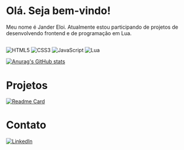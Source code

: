# Olá. Seja bem-vindo!

Meu nome é Jander Eloi. Atualmente estou participando de projetos de desenvolvendo frontend e de programação em Lua.
 
 ##

![HTML5](https://img.shields.io/badge/html5-%23E34F26.svg?style=for-the-badge&logo=html5&logoColor=white)
![CSS3](https://img.shields.io/badge/css3-%231572B6.svg?style=for-the-badge&logo=css3&logoColor=white)
![JavaScript](https://img.shields.io/badge/javascript-%23323330.svg?style=for-the-badge&logo=javascript&logoColor=%23F7DF1E)
![Lua](https://img.shields.io/badge/lua-%232C2D72.svg?style=for-the-badge&logo=lua&logoColor=white)

[![Anurag's GitHub stats](https://github-readme-stats.vercel.app/api?username=jandereloi&show_icons=true&theme=merko)](https://github.com/anuraghazra/github-readme-stats)



# Projetos 

[![Readme Card](https://github-readme-stats.vercel.app/api/pin/?username=jandereloi&repo=jandereloi.github.io&theme=merko)](https://jandereloi.github.io/)

# Contato

[<img src="https://img.shields.io/badge/LinkedIn-0077B5?style=for-the-badge&logo=linkedin&logoColor=white" alt="LinkedIn" heigth="30">](https://www.linkedin.com/in/jandereloi)
